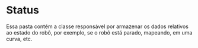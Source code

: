 # Status
Essa pasta contém a classe responsável por armazenar os dados relativos ao estado do robô, por exemplo, se o robô está parado, mapeando, em uma curva, etc.